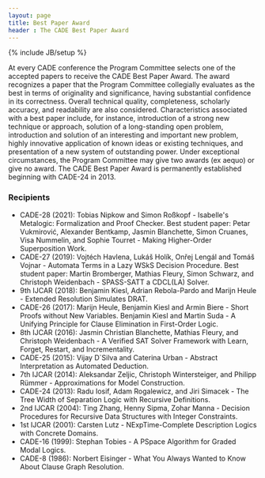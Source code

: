 ```yaml
---
layout: page
title: Best Paper Award
header : The CADE Best Paper Award
---
```

{% include JB/setup %}

At every CADE conference the Program Committee selects one of the accepted papers to receive the CADE Best Paper Award. The award recognizes a paper that the Program Committee collegially evaluates as the best in terms of originality and significance, having substantial confidence in its correctness. Overall technical quality, completeness, scholarly accuracy, and readability are also considered. Characteristics associated with a best paper include, for instance, introduction of a strong new technique or approach, solution of a long-standing open problem, introduction and solution of an interesting and important new problem, highly innovative application of known ideas or existing techniques, and presentation of a new system of outstanding power. Under exceptional circumstances, the Program Committee may give two awards (ex aequo) or give no award. The CADE Best Paper Award is permanently established beginning with CADE-24 in 2013.

### Recipients

 * CADE-28 (2021): Tobias Nipkow and Simon Ro&szlig;kopf - Isabelle's Metalogic: Formalization and Proof Checker. Best student paper: Petar Vukmirović, Alexander Bentkamp, Jasmin Blanchette, Simon Cruanes, Visa Nummelin, and Sophie Tourret - Making Higher-Order Superposition Work.
 * CADE-27 (2019): Vojt&eacute;ch Havlena, Luk&aacute;š Holík, Onřej Lengál and Tomáš Vojnar - Automata Terms in a Lazy WSkS Decision Procedure. Best student paper: Martin Bromberger, Mathias Fleury, Simon Schwarz, and Christoph Weidenbach - SPASS-SATT a CDCL(LA) Solver. 
 * 9th IJCAR (2018): Benjamin Kiesl, Adrian Rebola-Pardo and Marijn Heule - Extended Resolution Simulates DRAT.
 * CADE-26 (2017): Marijn Heule, Benjamin Kiesl and Armin Biere - Short Proofs without New Variables. Benjamin Kiesl and Martin Suda - A Unifying Principle for Clause Elimination in First-Order Logic.
 * 8th IJCAR (2016): Jasmin Christian Blanchette, Mathias Fleury, and Christoph Weidenbach - A Verified SAT Solver Framework with Learn, Forget, Restart, and Incrementality.
 * CADE-25 (2015): Vijay D`Silva and Caterina Urban - Abstract Interpretation as Automated Deduction.
 * 7th IJCAR (2014): Aleksandar Zeljic, Christoph Wintersteiger, and Philipp Rümmer - Approximations for Model Construction.
 * CADE-24 (2013): Radu Iosif, Adam Rogalewicz, and Jiri Simacek - The Tree Width of Separation Logic with Recursive Definitions.
 * 2nd IJCAR (2004): Ting Zhang, Henny Sipma, Zohar Manna - Decision Procedures for Recursive Data Structures with Integer Constraints.
 * 1st IJCAR (2001): Carsten Lutz - NExpTime-Complete Description Logics with Concrete Domains.
 * CADE-16 (1999): Stephan Tobies - A PSpace Algorithm for Graded Modal Logics.
 * CADE-8 (1986): Norbert Eisinger - What You Always Wanted to Know About Clause Graph Resolution.
